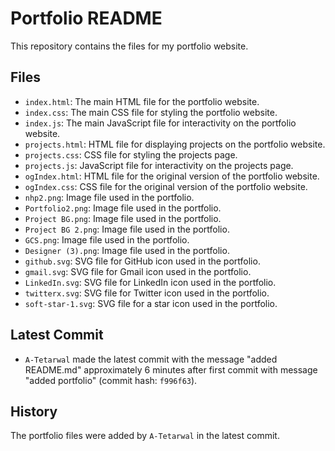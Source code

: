 # Portfolio README

This repository contains the files for my portfolio website.

## Files

- `index.html`: The main HTML file for the portfolio website.
- `index.css`: The main CSS file for styling the portfolio website.
- `index.js`: The main JavaScript file for interactivity on the portfolio website.
- `projects.html`: HTML file for displaying projects on the portfolio website.
- `projects.css`: CSS file for styling the projects page.
- `projects.js`: JavaScript file for interactivity on the projects page.
- `ogIndex.html`: HTML file for the original version of the portfolio website.
- `ogIndex.css`: CSS file for the original version of the portfolio website.
- `nhp2.png`: Image file used in the portfolio.
- `Portfolio2.png`: Image file used in the portfolio.
- `Project BG.png`: Image file used in the portfolio.
- `Project BG 2.png`: Image file used in the portfolio.
- `GCS.png`: Image file used in the portfolio.
- `Designer (3).png`: Image file used in the portfolio.
- `github.svg`: SVG file for GitHub icon used in the portfolio.
- `gmail.svg`: SVG file for Gmail icon used in the portfolio.
- `LinkedIn.svg`: SVG file for LinkedIn icon used in the portfolio.
- `twitterx.svg`: SVG file for Twitter icon used in the portfolio.
- `soft-star-1.svg`: SVG file for a star icon used in the portfolio.

## Latest Commit

- `A-Tetarwal` made the latest commit with the message "added README.md"  approximately 6 minutes after first commit with message "added portfolio" (commit hash: `f996f63`).

## History

The portfolio files were added by `A-Tetarwal` in the latest commit.

